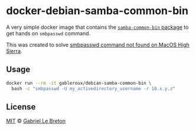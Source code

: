 # docker-debian-samba-common-bin

A very simple docker image that contains the [`samba-common-bin` package](https://packages.debian.org/sid/samba-common-bin) to get hands on `smbpasswd` command.

This was created to solve [smbpasswd command not found on MacOS High Sierra](https://superuser.com/posts/1333537/).

## Usage

```bash
docker run --rm -it gableroux/debian-samba-common-bin \
  bash -c "smbpasswd -U my_activedirectory_username -r 10.x.y.z"
```

## License

[MIT](LICENSE.md) © [Gabriel Le Breton](https://gableroux.com)


